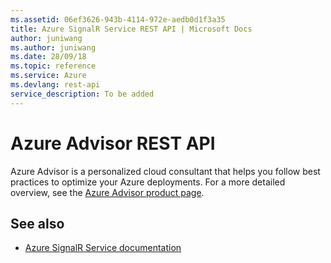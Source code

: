 ```yaml
---
ms.assetid: 06ef3626-943b-4114-972e-aedb0d1f3a35
title: Azure SignalR Service REST API | Microsoft Docs
author: juniwang
ms.author: juniwang
ms.date: 28/09/18
ms.topic: reference
ms.service: Azure
ms.devlang: rest-api
service_description: To be added
---
```


# Azure Advisor REST API

Azure Advisor is a personalized cloud consultant that helps you follow best practices to optimize your Azure deployments. For a more detailed overview, see the [Azure Advisor product page](https://azure.microsoft.com/services/advisor).

## See also

- [Azure SignalR Service documentation](https://docs.microsoft.com/azure/signalr/)
